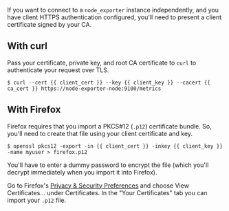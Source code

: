 If you want to connect to a `node_exporter` instance independently, and you have client HTTPS authentication configured, you'll need to present a client certificate signed by your CA.

## With curl

Pass your certificate, private key, and root CA certificate to `curl` to authenticate your request over TLS.

```shell-session
$ curl --cert {{ client_cert }} --key {{ client_key }} --cacert {{ ca_cert }} https://node-exporter-node:9100/metrics
```

## With Firefox

Firefox requires that you import a PKCS#12 (`.p12`) certificate bundle. So, you'll need to create that file using your client certificate and key.

```shell-session
$ openssl pkcs12 -export -in {{ client_cert }} -inkey {{ client_key }} -name myuser > firefox.p12
```

You'll have to enter a dummy password to encrypt the file (which you'll decrypt immediately when you import it into Firefox).

Go to Firefox's [Privacy & Security Preferences](about:preferences#privacy) and choose View Certificates... under Certificates. In the "Your Certificates" tab you can import your `.p12` file.
